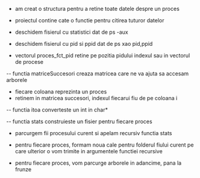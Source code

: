 
- am creat o structura pentru a retine toate datele despre un proces

- proiectul contine cate o functie pentru citirea tuturor datelor 

- deschidem fisierul cu statistici dat de ps -aux

- deschidem fisierul cu pid si ppid dat de ps xao pid,ppid

- vectorul proces_fct_pid retine pe pozitia pidului indexul sau in
  vectorul de procese

-- functia matriceSuccesori creaza matricea care ne va ajuta sa 
  accesam arborele 

- fiecare coloana reprezinta un proces
- retinem in matricea succesori, indexul fiecarui fiu de pe coloana i

-- functia itoa converteste un int in char*

-- functia stats construieste un fisier pentru fiecare proces

- parcurgem fii procesului curent si apelam recursiv functia stats

- pentru fiecare proces, formam noua cale pentru folderul fiului curent
  pe care ulterior o vom trimite in argumentele functiei recursive

- pentru fiecare proces, vom parcurge arborele in adancime, pana la frunze
 

